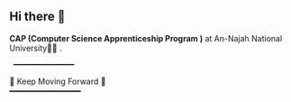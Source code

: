 ## Hi there 👋
  **CAP (Computer Science Apprenticeship Program )** at An-Najah National University👩‍💻 .



  
     ━━━━━━━━━━━━━━━  
🚀 Keep Moving Forward 🚀  
     ━━━━━━━━━━━━━━━


<!--
**yaqeenashour/yaqeenashour** is a ✨ _special_ ✨ repository because its `README.md` (this file) appears on your GitHub profile.

Here are some ideas to get you started:

- 🔭 I’m currently working on ...
- 🌱 I’m currently learning ...
- 👯 I’m looking to collaborate on ...
- 🤔 I’m looking for help with ...
- 💬 Ask me about ...
- 📫 How to reach me: ...
- 😄 Pronouns: ...
- ⚡ Fun fact: ...
-->

